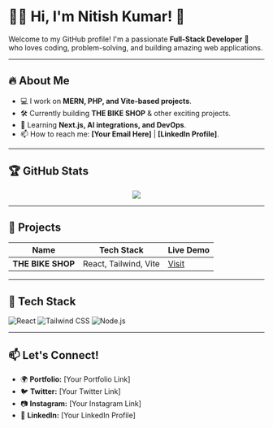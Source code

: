 # 🚴‍♂️ Hi, I'm Nitish Kumar! 👋 

Welcome to my GitHub profile! I'm a passionate **Full-Stack Developer** 🚀 who loves coding, problem-solving, and building amazing web applications.

---

## 🔥 **About Me**
- 💻 I work on **MERN, PHP, and Vite-based projects**.
- 🛠️ Currently building **THE BIKE SHOP** & other exciting projects.
- 🌱 Learning **Next.js, AI integrations, and DevOps**.
- 📫 How to reach me: **[Your Email Here]** | **[LinkedIn Profile]**.

---

## 🏆 **GitHub Stats**
<p align="center">
  <img src="https://github-readme-streak-stats.herokuapp.com/?user=Nitish1977&theme=tokyonight" />
</p>

---

## 📂 **Projects**
| Name | Tech Stack | Live Demo |
|------|-----------|-----------|
| **THE BIKE SHOP** | React, Tailwind, Vite | [Visit](https://the-bike-shop.vercel.app/) |

---

## 🚀 **Tech Stack**
![React](https://img.shields.io/badge/Frontend-React-blue) ![Tailwind CSS](https://img.shields.io/badge/Styling-TailwindCSS-blue) ![Node.js](https://img.shields.io/badge/Backend-Node.js-green)

---

## 📫 **Let's Connect!**
- 🌍 **Portfolio:** [Your Portfolio Link]
- 🐦 **Twitter:** [Your Twitter Link]
- 📷 **Instagram:** [Your Instagram Link]
- 💼 **LinkedIn:** [Your LinkedIn Profile]
